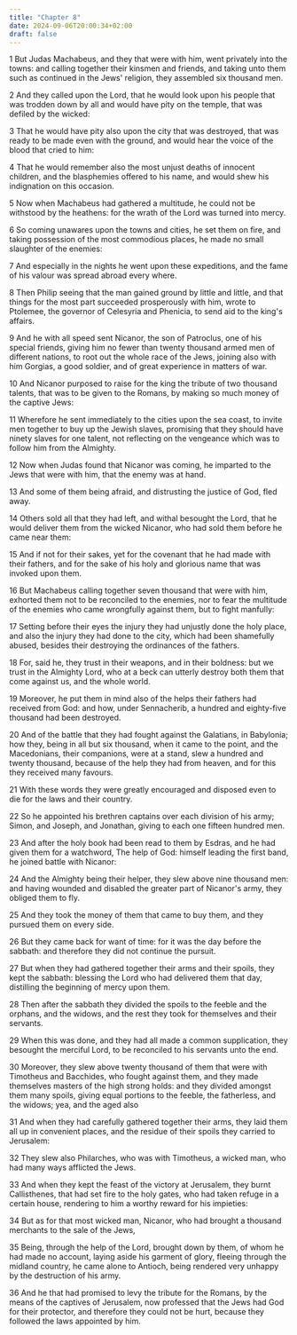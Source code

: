 ```yaml
---
title: "Chapter 8"
date: 2024-09-06T20:00:34+02:00
draft: false
---
```



1 But Judas Machabeus, and they that were with him, went privately into the towns: and calling together their kinsmen and friends, and taking unto them such as continued in the Jews' religion, they assembled six thousand men.

2 And they called upon the Lord, that he would look upon his people that was trodden down by all and would have pity on the temple, that was defiled by the wicked:

3 That he would have pity also upon the city that was destroyed, that was ready to be made even with the ground, and would hear the voice of the blood that cried to him:

4 That he would remember also the most unjust deaths of innocent children, and the blasphemies offered to his name, and would shew his indignation on this occasion.

5 Now when Machabeus had gathered a multitude, he could not be withstood by the heathens: for the wrath of the Lord was turned into mercy.

6 So coming unawares upon the towns and cities, he set them on fire, and taking possession of the most commodious places, he made no small slaughter of the enemies:

7 And especially in the nights he went upon these expeditions, and the fame of his valour was spread abroad every where.

8 Then Philip seeing that the man gained ground by little and little, and that things for the most part succeeded prosperously with him, wrote to Ptolemee, the governor of Celesyria and Phenicia, to send aid to the king's affairs.

9 And he with all speed sent Nicanor, the son of Patroclus, one of his special friends, giving him no fewer than twenty thousand armed men of different nations, to root out the whole race of the Jews, joining also with him Gorgias, a good soldier, and of great experience in matters of war.

10 And Nicanor purposed to raise for the king the tribute of two thousand talents, that was to be given to the Romans, by making so much money of the captive Jews:

11 Wherefore he sent immediately to the cities upon the sea coast, to invite men together to buy up the Jewish slaves, promising that they should have ninety slaves for one talent, not reflecting on the vengeance which was to follow him from the Almighty.

12 Now when Judas found that Nicanor was coming, he imparted to the Jews that were with him, that the enemy was at hand.

13 And some of them being afraid, and distrusting the justice of God, fled away.

14 Others sold all that they had left, and withal besought the Lord, that he would deliver them from the wicked Nicanor, who had sold them before he came near them:

15 And if not for their sakes, yet for the covenant that he had made with their fathers, and for the sake of his holy and glorious name that was invoked upon them.

16 But Machabeus calling together seven thousand that were with him, exhorted them not to be reconciled to the enemies, nor to fear the multitude of the enemies who came wrongfully against them, but to fight manfully:

17 Setting before their eyes the injury they had unjustly done the holy place, and also the injury they had done to the city, which had been shamefully abused, besides their destroying the ordinances of the fathers.

18 For, said he, they trust in their weapons, and in their boldness: but we trust in the Almighty Lord, who at a beck can utterly destroy both them that come against us, and the whole world.

19 Moreover, he put them in mind also of the helps their fathers had received from God: and how, under Sennacherib, a hundred and eighty-five thousand had been destroyed.

20 And of the battle that they had fought against the Galatians, in Babylonia; how they, being in all but six thousand, when it came to the point, and the Macedonians, their companions, were at a stand, slew a hundred and twenty thousand, because of the help they had from heaven, and for this they received many favours.

21 With these words they were greatly encouraged and disposed even to die for the laws and their country.

22 So he appointed his brethren captains over each division of his army; Simon, and Joseph, and Jonathan, giving to each one fifteen hundred men.

23 And after the holy book had been read to them by Esdras, and he had given them for a watchword, The help of God: himself leading the first band, he joined battle with Nicanor:

24 And the Almighty being their helper, they slew above nine thousand men: and having wounded and disabled the greater part of Nicanor's army, they obliged them to fly.

25 And they took the money of them that came to buy them, and they pursued them on every side.

26 But they came back for want of time: for it was the day before the sabbath: and therefore they did not continue the pursuit.

27 But when they had gathered together their arms and their spoils, they kept the sabbath: blessing the Lord who had delivered them that day, distilling the beginning of mercy upon them.

28 Then after the sabbath they divided the spoils to the feeble and the orphans, and the widows, and the rest they took for themselves and their servants.

29 When this was done, and they had all made a common supplication, they besought the merciful Lord, to be reconciled to his servants unto the end.

30 Moreover, they slew above twenty thousand of them that were with Timotheus and Bacchides, who fought against them, and they made themselves masters of the high strong holds: and they divided amongst them many spoils, giving equal portions to the feeble, the fatherless, and the widows; yea, and the aged also

31 And when they had carefully gathered together their arms, they laid them all up in convenient places, and the residue of their spoils they carried to Jerusalem:

32 They slew also Philarches, who was with Timotheus, a wicked man, who had many ways afflicted the Jews.

33 And when they kept the feast of the victory at Jerusalem, they burnt Callisthenes, that had set fire to the holy gates, who had taken refuge in a certain house, rendering to him a worthy reward for his impieties:

34 But as for that most wicked man, Nicanor, who had brought a thousand merchants to the sale of the Jews,

35 Being, through the help of the Lord, brought down by them, of whom he had made no account, laying aside his garment of glory, fleeing through the midland country, he came alone to Antioch, being rendered very unhappy by the destruction of his army.

36 And he that had promised to levy the tribute for the Romans, by the means of the captives of Jerusalem, now professed that the Jews had God for their protector, and therefore they could not be hurt, because they followed the laws appointed by him.

